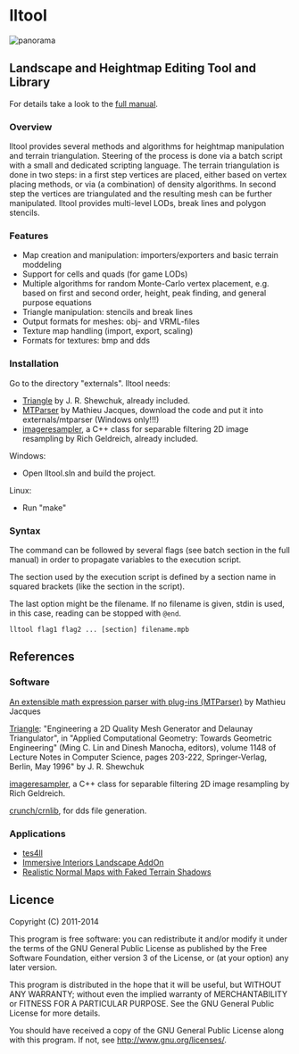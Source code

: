 # lltool

![panorama](https://lh6.googleusercontent.com/-Q4p5qHEUWps/UXVzhYw-YgI/AAAAAAAAAdw/MTd5Gd1_TuM/s971/lltool.jpg)

## Landscape and Heightmap Editing Tool and Library

For details take a look to the [full manual](https://github.com/Gruftikus/lltool/wiki/).

### Overview

lltool provides several methods and algorithms for heightmap manipulation and terrain triangulation. Steering of the process is done via a batch script with a small and dedicated scripting language. The terrain triangulation is done in two steps: in a first step vertices are placed, either based on vertex placing methods, or via (a combination) of density algorithms. In second step the vertices are triangulated and the resulting mesh can be further manipulated. lltool provides multi-level LODs, break lines and polygon stencils.

### Features

* Map creation and manipulation: importers/exporters and basic terrain moddeling
* Support for cells and quads (for game LODs)
* Multiple algorithms for random Monte-Carlo vertex placement, e.g. based on first and second order, height, peak finding, and general purpose equations
* Triangle manipulation: stencils and break lines
* Output formats for meshes: obj- and VRML-files
* Texture map handling (import, export, scaling)
* Formats for textures: bmp and dds

### Installation

Go to the directory "externals". lltool needs:

* [Triangle](http://www.cs.cmu.edu/~quake/triangle.html) by J. R. Shewchuk, already included.
* [MTParser](http://www.codeproject.com/Articles/7335/An-extensible-math-expression-parser-with-plug-ins) by Mathieu Jacques, download the code and put it into externals/mtparser (Windows only!!!)
* [imageresampler](https://code.google.com/p/imageresampler/), a C++ class for separable filtering 2D image resampling by Rich Geldreich, already included.

Windows:

* Open lltool.sln and build the project.

Linux:

* Run "make"

### Syntax

The command can be followed by several flags (see batch section in the full manual) in order to propagate variables to the execution script.

The section used by the execution script is defined by a section name in squared brackets (like the section in the script).

The last option might be the filename. If no filename is given, stdin is used, in this case, reading can be stopped with `@end`.

    lltool flag1 flag2 ... [section] filename.mpb

## References

### Software

[An extensible math expression parser with plug-ins (MTParser)](http://www.codeproject.com/Articles/7335/An-extensible-math-expression-parser-with-plug-ins) by Mathieu Jacques

[Triangle](http://www.cs.cmu.edu/~quake/triangle.html): "Engineering a 2D Quality Mesh Generator and Delaunay Triangulator", in "Applied Computational Geometry: Towards Geometric Engineering" (Ming C. Lin and Dinesh Manocha, editors), volume 1148 of Lecture Notes in Computer Science, pages 203-222, Springer-Verlag, Berlin, May 1996" by J. R. Shewchuk

[imageresampler](https://code.google.com/p/imageresampler/), a C++ class for separable filtering 2D image resampling by Rich Geldreich.

[crunch/crnlib](https://code.google.com/p/crunch/), for dds file generation.

### Applications

* [tes4ll](http://oblivion.nexusmods.com/mods/40549/)
* [Immersive Interiors Landscape AddOn](http://oblivion.nexusmods.com/mods/43072/)
* [Realistic Normal Maps with Faked Terrain Shadows](http://oblivion.nexusmods.com/mods/41243/)

## Licence

Copyright (C) 2011-2014

This program is free software: you can redistribute it and/or modify
it under the terms of the GNU General Public License as published by
the Free Software Foundation, either version 3 of the License, or
(at your option) any later version.

This program is distributed in the hope that it will be useful,
but WITHOUT ANY WARRANTY; without even the implied warranty of
MERCHANTABILITY or FITNESS FOR A PARTICULAR PURPOSE.  See the
GNU General Public License for more details.

You should have received a copy of the GNU General Public License
along with this program.  If not, see http://www.gnu.org/licenses/.








